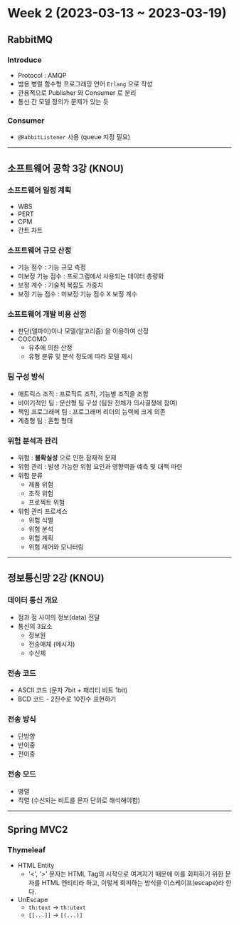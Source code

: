 # Week 2 (2023-03-13 ~ 2023-03-19)

## RabbitMQ
### Introduce
- Protocol : AMQP
- 범용 병렬 함수형 프로그래밍 언어 `Erlang` 으로 작성
- 관용적으로 Publisher 와 Consumer 로 분리
- 통신 간 모델 정의가 문제가 있는 듯

### Consumer
- `@RabbitListener` 사용 (queue 지정 필요)

---

## 소프트웨어 공학 3강 (KNOU)
### 소프트웨어 일정 계획
- WBS 
- PERT
- CPM
- 간트 차트

### 소프트웨어 규모 산정
- 기능 점수 : 기능 규모 측정
- 미보정 기능 점수 : 프로그램에서 사용되는 데이터 총량화
- 보정 계수 : 기술적 복잡도 가중치
- 보정 기능 점수 : 미보정 기능 점수 X 보정 계수


### 소프트웨어 개발 비용 산정
- 판단(델파이)이나 모델(알고리즘) 을 이용하여 산정
- COCOMO
    - 유추에 의한 산정
    - 유형 분류 및 분석 정도에 따라 모델 제시

### 팀 구성 방식
- 매트릭스 조직 : 프로직트 조직, 기능별 조직을 조합
- 비이기적인 팀 : 분산형 팀 구성 (팀원 전체가 의사결정에 참여)
- 책임 프로그래머 팀 : 프로그래머 리더의 능력에 크게 의존
- 계층형 팀 : 혼합 형태

### 위험 분석과 관리
- 위험 : **불확실성** 으로 인한 잠재적 문제
- 위험 관리 : 발생 가능한 위험 요인과 영향력을 예측 및 대책 마련
- 위험 분류
    - 제품 위험
    - 조직 위험
    - 프로젝트 위험
- 위험 관리 프로세스
    - 위험 식별
    - 위험 분석
    - 위험 계획
    - 위험 제어와 모니터링

---

## 정보통신망 2강 (KNOU)
### 데이터 통신 개요
- 점과 점 사이의 정보(data) 전달
- 통신의 3요소
    - 정보원
    - 전송매체 (메시지)
    - 수신체

### 전송 코드
- ASCII 코드 (문자 7bit + 패리티 비트 1bit)
- BCD 코드 - 2진수로 10진수 표현하기

### 전송 방식
- 단방향
- 반이중
- 전이중

### 전송 모드
- 병렬
- 직렬 (수신되는 비트를 문자 단위로 해석해야함)

---

## Spring MVC2
### Thymeleaf
- HTML Entity
    - '<', '>' 문자는 HTML Tag의 시작으로 여겨지기 때문에 이를 회피하기 위한 문자를 HTML 엔티티라 하고, 이렇게 회피하는 방식을 이스케이프(escape)라 한다.
- UnEscape
    - `th:text` -> `th:utext`
    - `[[...]]` -> `[(...)]`